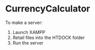 # CurrencyCalculator
To make a server:
1. Launch XAMPP
2. Retail files into the HTDOCK folder
3. Run the server
